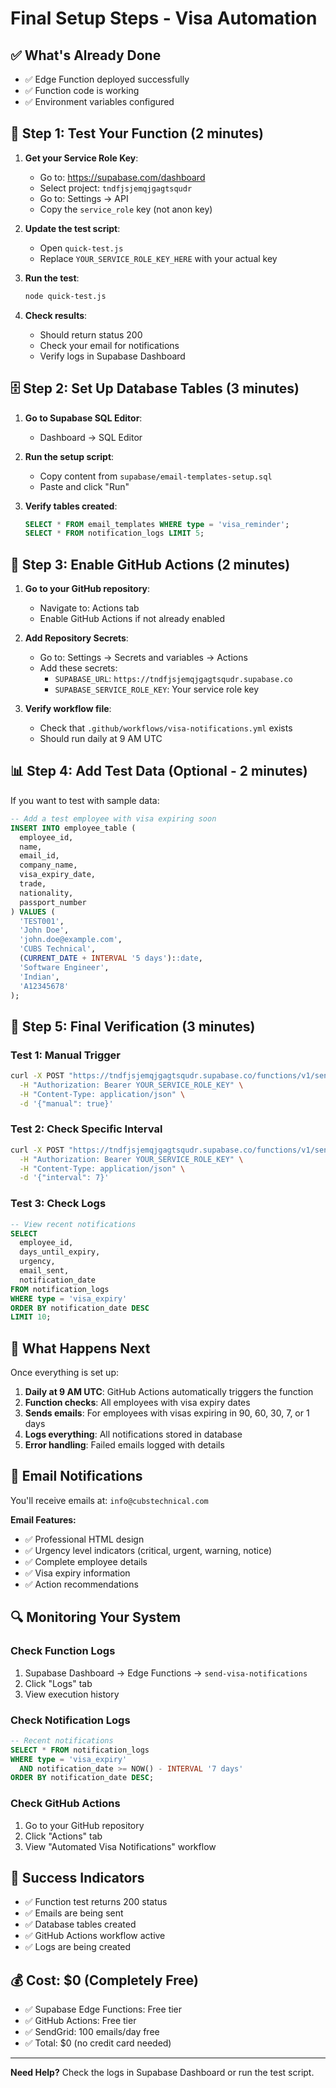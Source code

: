 # Final Setup Steps - Visa Automation

## ✅ What's Already Done
- ✅ Edge Function deployed successfully
- ✅ Function code is working
- ✅ Environment variables configured

## 🧪 Step 1: Test Your Function (2 minutes)

1. **Get your Service Role Key**:
   - Go to: https://supabase.com/dashboard
   - Select project: `tndfjsjemqjgagtsqudr`
   - Go to: Settings → API
   - Copy the `service_role` key (not anon key)

2. **Update the test script**:
   - Open `quick-test.js`
   - Replace `YOUR_SERVICE_ROLE_KEY_HERE` with your actual key

3. **Run the test**:
   ```bash
   node quick-test.js
   ```

4. **Check results**:
   - Should return status 200
   - Check your email for notifications
   - Verify logs in Supabase Dashboard

## 🗄️ Step 2: Set Up Database Tables (3 minutes)

1. **Go to Supabase SQL Editor**:
   - Dashboard → SQL Editor

2. **Run the setup script**:
   - Copy content from `supabase/email-templates-setup.sql`
   - Paste and click "Run"

3. **Verify tables created**:
   ```sql
   SELECT * FROM email_templates WHERE type = 'visa_reminder';
   SELECT * FROM notification_logs LIMIT 5;
   ```

## 🤖 Step 3: Enable GitHub Actions (2 minutes)

1. **Go to your GitHub repository**:
   - Navigate to: Actions tab
   - Enable GitHub Actions if not already enabled

2. **Add Repository Secrets**:
   - Go to: Settings → Secrets and variables → Actions
   - Add these secrets:
     - `SUPABASE_URL`: `https://tndfjsjemqjgagtsqudr.supabase.co`
     - `SUPABASE_SERVICE_ROLE_KEY`: Your service role key

3. **Verify workflow file**:
   - Check that `.github/workflows/visa-notifications.yml` exists
   - Should run daily at 9 AM UTC

## 📊 Step 4: Add Test Data (Optional - 2 minutes)

If you want to test with sample data:

```sql
-- Add a test employee with visa expiring soon
INSERT INTO employee_table (
  employee_id, 
  name, 
  email_id, 
  company_name, 
  visa_expiry_date,
  trade,
  nationality,
  passport_number
) VALUES (
  'TEST001',
  'John Doe',
  'john.doe@example.com',
  'CUBS Technical',
  (CURRENT_DATE + INTERVAL '5 days')::date,
  'Software Engineer',
  'Indian',
  'A12345678'
);
```

## 🎯 Step 5: Final Verification (3 minutes)

### Test 1: Manual Trigger
```bash
curl -X POST "https://tndfjsjemqjgagtsqudr.supabase.co/functions/v1/send-visa-notifications" \
  -H "Authorization: Bearer YOUR_SERVICE_ROLE_KEY" \
  -H "Content-Type: application/json" \
  -d '{"manual": true}'
```

### Test 2: Check Specific Interval
```bash
curl -X POST "https://tndfjsjemqjgagtsqudr.supabase.co/functions/v1/send-visa-notifications" \
  -H "Authorization: Bearer YOUR_SERVICE_ROLE_KEY" \
  -H "Content-Type: application/json" \
  -d '{"interval": 7}'
```

### Test 3: Check Logs
```sql
-- View recent notifications
SELECT 
  employee_id,
  days_until_expiry,
  urgency,
  email_sent,
  notification_date
FROM notification_logs 
WHERE type = 'visa_expiry' 
ORDER BY notification_date DESC
LIMIT 10;
```

## 🚀 What Happens Next

Once everything is set up:

1. **Daily at 9 AM UTC**: GitHub Actions automatically triggers the function
2. **Function checks**: All employees with visa expiry dates
3. **Sends emails**: For employees with visas expiring in 90, 60, 30, 7, or 1 days
4. **Logs everything**: All notifications stored in database
5. **Error handling**: Failed emails logged with details

## 📧 Email Notifications

You'll receive emails at: `info@cubstechnical.com`

**Email Features:**
- ✅ Professional HTML design
- ✅ Urgency level indicators (critical, urgent, warning, notice)
- ✅ Complete employee details
- ✅ Visa expiry information
- ✅ Action recommendations

## 🔍 Monitoring Your System

### Check Function Logs
1. Supabase Dashboard → Edge Functions → `send-visa-notifications`
2. Click "Logs" tab
3. View execution history

### Check Notification Logs
```sql
-- Recent notifications
SELECT * FROM notification_logs 
WHERE type = 'visa_expiry' 
  AND notification_date >= NOW() - INTERVAL '7 days'
ORDER BY notification_date DESC;
```

### Check GitHub Actions
1. Go to your GitHub repository
2. Click "Actions" tab
3. View "Automated Visa Notifications" workflow

## 🎉 Success Indicators

- ✅ Function test returns 200 status
- ✅ Emails are being sent
- ✅ Database tables created
- ✅ GitHub Actions workflow active
- ✅ Logs are being created

## 💰 Cost: $0 (Completely Free)

- ✅ Supabase Edge Functions: Free tier
- ✅ GitHub Actions: Free tier  
- ✅ SendGrid: 100 emails/day free
- ✅ Total: $0 (no credit card needed)

---

**Need Help?** Check the logs in Supabase Dashboard or run the test script. 